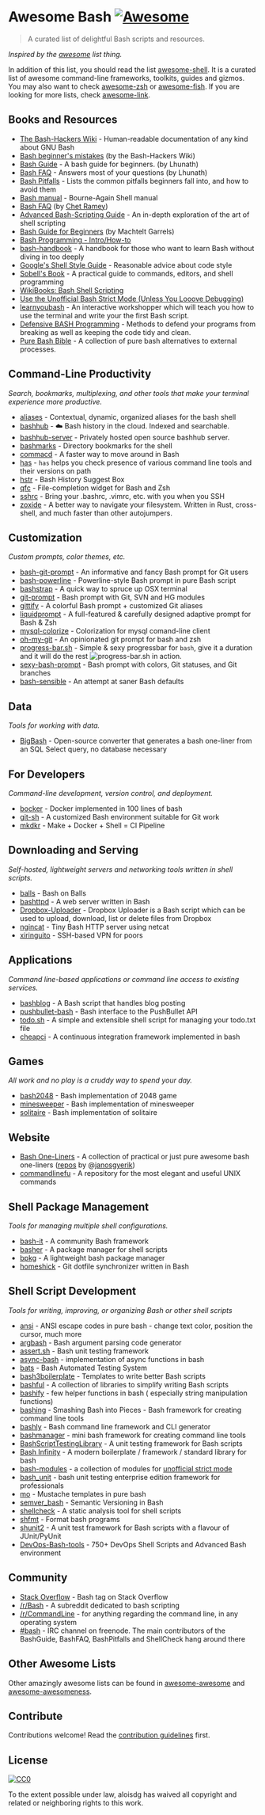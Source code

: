 # Awesome Bash [![Awesome](https://cdn.rawgit.com/sindresorhus/awesome/d7305f38d29fed78fa85652e3a63e154dd8e8829/media/badge.svg)](https://github.com/sindresorhus/awesome)

> A curated list of delightful Bash scripts and resources.

*Inspired by the [awesome](https://github.com/sindresorhus/awesome) list thing.*

In addition of this list, you should read the list [awesome-shell](https://github.com/alebcay/awesome-shell). It is a curated list of awesome command-line frameworks, toolkits, guides and gizmos. You may also want to check [awesome-zsh](https://github.com/unixorn/awesome-zsh-plugins) or [awesome-fish](https://github.com/bucaran/awesome-fish). If you are looking for more lists, check [awesome-link](https://github.com/sindresorhus/awesome).

## Books and Resources

- [The Bash-Hackers Wiki](http://wiki.bash-hackers.org/doku.php) - Human-readable documentation of any kind about GNU Bash
- [Bash beginner's mistakes](http://wiki.bash-hackers.org/scripting/newbie_traps) (by the Bash-Hackers Wiki)
- [Bash Guide](http://mywiki.wooledge.org/BashGuide) - A bash guide for beginners. (by Lhunath)
- [Bash FAQ](http://mywiki.wooledge.org/BashFAQ) - Answers most of your questions (by Lhunath)
- [Bash Pitfalls](http://mywiki.wooledge.org/BashPitfalls) - Lists the common pitfalls beginners fall into, and how to avoid them
- [Bash manual](http://www.gnu.org/software/bash/manual/) - Bourne-Again Shell manual
- [Bash FAQ](http://tiswww.case.edu/php/chet/bash/FAQ) (by [Chet Ramey](http://tiswww.case.edu/php/chet/))
- [Advanced Bash-Scripting Guide](http://tldp.org/LDP/abs/html/) - An in-depth exploration of the art of shell scripting
- [Bash Guide for Beginners](http://www.tldp.org/LDP/Bash-Beginners-Guide/html/) (by Machtelt Garrels)
- [Bash Programming - Intro/How-to](http://tldp.org/HOWTO/Bash-Prog-Intro-HOWTO.html#toc)
- [bash-handbook](https://github.com/denysdovhan/bash-handbook) - A handbook for those who want to learn Bash without diving in too deeply
- [Google's Shell Style Guide](https://google.github.io/styleguide/shell.xml)  - Reasonable advice about code style
- [Sobell's Book](http://www.sobell.com/CR3/index.html) - A practical guide to commands, editors, and shell programming
- [WikiBooks: Bash Shell Scripting](https://en.wikibooks.org/wiki/Bash_Shell_Scripting)
- [Use the Unofficial Bash Strict Mode (Unless You Looove Debugging)](http://redsymbol.net/articles/unofficial-bash-strict-mode/)
- [learnyoubash](https://github.com/denysdovhan/learnyoubash) - An interactive workshopper which will teach you how to use the terminal and write your the first Bash script.
- [Defensive BASH Programming](https://web.archive.org/web/20180917174959/http://www.kfirlavi.com/blog/2012/11/14/defensive-bash-programming) - Methods to defend your programs from breaking as well as keeping the code tidy and clean.
- [Pure Bash Bible](https://github.com/dylanaraps/pure-bash-bible) - A collection of pure bash alternatives to external processes.

## Command-Line Productivity

*Search, bookmarks, multiplexing, and other tools that make your terminal experience more productive.*

- [aliases](https://github.com/sebglazebrook/aliases) - Contextual, dynamic, organized aliases for the bash shell
- [bashhub](https://github.com/rcaloras/bashhub-client) - :cloud: Bash history in the cloud. Indexed and searchable.
- [bashhub-server](https://github.com/nicksherron/bashhub-server) - Privately hosted open source bashhub server.
- [bashmarks](https://github.com/huyng/bashmarks) - Directory bookmarks for the shell
- [commacd](https://github.com/shyiko/commacd) - A faster way to move around in Bash
- [has](https://github.com/kdabir/has) - `has` helps you check presence of various command line tools and their versions on path
- [hstr](https://github.com/dvorka/hstr) - Bash History Suggest Box
- [qfc](https://github.com/pindexis/qfc) - File-completion widget for Bash and Zsh
- [sshrc](https://github.com/cdown/sshrc) - Bring your .bashrc, .vimrc, etc. with you when you SSH
- [zoxide](https://github.com/ajeetdsouza/zoxide) - A better way to navigate your filesystem. Written in Rust, cross-shell, and much faster than other autojumpers.

## Customization

*Custom prompts, color themes, etc.*

- [bash-git-prompt](https://github.com/magicmonty/bash-git-prompt) - An informative and fancy Bash prompt for Git users
- [bash-powerline](https://github.com/riobard/bash-powerline) - Powerline-style Bash prompt in pure Bash script
- [bashstrap](https://github.com/barryclark/bashstrap) - A quick way to spruce up OSX terminal
- [git-prompt](https://github.com/lvv/git-prompt) - Bash prompt with Git, SVN and HG modules
- [gittify](https://github.com/momeni/gittify) - A colorful Bash prompt + customized Git aliases
- [liquidprompt](https://github.com/nojhan/liquidprompt) - A full-featured & carefully designed adaptive prompt for Bash & Zsh
- [mysql-colorize](https://github.com/horosgrisa/mysql-colorize.bash) -  Colorization for mysql comand-line client
- [oh-my-git](https://github.com/arialdomartini/oh-my-git) - An opinionated git prompt for bash and zsh
- [progress-bar.sh](https://github.com/edouard-lopez/progress-bar.sh) - Simple & sexy progressbar for `bash`, give it a duration and it will do the rest ![progress-bar.sh in action](http://pix.toile-libre.org/upload/original/1476311497.gif).
- [sexy-bash-prompt](https://github.com/twolfson/sexy-bash-prompt) - Bash prompt with colors, Git statuses, and Git branches
- [bash-sensible](https://github.com/mrzool/bash-sensible) - An attempt at saner Bash defaults

## Data

*Tools for working with data.*

- [BigBash](https://github.com/zalando/bigbash) - Open-source converter that generates a bash one-liner from an SQL Select query, no database necessary

## For Developers

*Command-line development, version control, and deployment.*

- [bocker](https://github.com/p8952/bocker) - Docker implemented in 100 lines of bash
- [git-sh](https://github.com/rtomayko/git-sh) - A customized Bash environment suitable for Git work
- [mkdkr](https://github.com/rosineygp/mkdkr) - Make + Docker + Shell = CI Pipeline

## Downloading and Serving

*Self-hosted, lightweight servers and networking tools written in shell scripts.*

- [balls](https://github.com/jneen/balls) - Bash on Balls
- [bashttpd](https://github.com/avleen/bashttpd) - A web server written in Bash
- [Dropbox-Uploader](https://github.com/andreafabrizi/Dropbox-Uploader) - Dropbox Uploader is a Bash script which can be used to upload, download, list or delete files from Dropbox
- [ngincat](https://github.com/jaburns/ngincat) - Tiny Bash HTTP server using netcat
- [xiringuito](https://github.com/ivanilves/xiringuito) - SSH-based VPN for poors

## Applications

*Command line-based applications or command line access to existing services.*

- [bashblog](https://github.com/cfenollosa/bashblog) - A Bash script that handles blog posting
- [pushbullet-bash](https://github.com/Red5d/pushbullet-bash) - Bash interface to the PushBullet API
- [todo.sh](https://github.com/todotxt/todo.txt-cli) - A simple and extensible shell script for managing your todo.txt file
- [cheapci](https://github.com/ianmiell/cheapci) - A continuous integration framework implemented in bash

## Games

*All work and no play is a cruddy way to spend your day.*

- [bash2048](https://github.com/mydzor/bash2048) - Bash implementation of 2048 game
- [minesweeper](https://github.com/feherke/Bash-script/tree/master/minesweeper) - Bash implementation of minesweeper
- [solitaire](https://opensource-usability.blogspot.com/2016/10/solitaire-in-bash-script.html) - Bash implementation of solitaire

## Website

- [Bash One-Liners](http://www.bashoneliners.com/) -  A collection of practical or just pure awesome bash one-liners ([repos](https://github.com/janosgyerik/bashoneliners) by @[janosgyerik](https://github.com/janosgyerik))
- [commandlinefu](http://www.commandlinefu.com/) -  A repository for the most elegant and useful UNIX commands

## Shell Package Management

*Tools for managing multiple shell configurations.*

- [bash-it](https://github.com/Bash-it/bash-it) - A community Bash framework
- [basher](https://github.com/basherpm/basher) - A package manager for shell scripts
- [bpkg](https://github.com/bpkg/bpkg) - A lightweight bash package manager
- [homeshick](https://github.com/andsens/homeshick) - Git dotfile synchronizer written in Bash

## Shell Script Development

*Tools for writing, improving, or organizing Bash or other shell scripts*

-   [ansi](https://github.com/fidian/ansi) - ANSI escape codes in pure bash - change text color, position the cursor, much more
-   [argbash](https://github.com/matejak/argbash) - Bash argument parsing code generator
-   [assert.sh](https://github.com/lehmannro/assert.sh) - Bash unit testing framework
-   [async-bash](https://github.com/zombieleet/async-bash) - implementation of async functions in bash
-   [bats](https://github.com/sstephenson/bats) - Bash Automated Testing System
-   [bash3boilerplate](https://github.com/kvz/bash3boilerplate) - Templates to write better Bash scripts
-   [bashful](https://github.com/jmcantrell/bashful) - A collection of libraries to simplify writing Bash scripts
-   [bashify](https://github.com/zombieleet/bashify) - few helper functions in bash ( especially string manipulation functions)
-   [bashing](https://github.com/xsc/bashing) - Smashing Bash into Pieces - Bash framework for creating command line tools
-   [bashly](https://github.com/DannyBen/bashly) - Bash command line framework and CLI generator
-   [bashmanager](https://github.com/lingtalfi/bashmanager) - mini bash framework for creating command line tools
-   [BashScriptTestingLibrary](https://github.com/rafritts/BashScriptTestingLibrary) - A unit testing framework for Bash scripts
-   [Bash Infinity](https://github.com/niieani/bash-oo-framework) - A modern boilerplate / framework / standard library for bash
-   [bash-modules](https://github.com/vlisivka/bash-modules) - a collection of modules for [unofficial strict mode](http://redsymbol.net/articles/unofficial-bash-strict-mode/)
-   [bash_unit](https://github.com/pgrange/bash_unit) -  bash unit testing enterprise edition framework for professionals 
-   [mo](https://github.com/tests-always-included/mo) - Mustache templates in pure bash
-   [semver_bash](https://github.com/cloudflare/semver_bash) - Semantic Versioning in Bash
-   [shellcheck](https://github.com/koalaman/shellcheck) - A static analysis tool for shell scripts
-   [shfmt](https://github.com/mvdan/sh) - Format bash programs
-   [shunit2](https://github.com/kward/shunit2) - A unit test framework for Bash scripts with a flavour of JUnit/PyUnit
-   [DevOps-Bash-tools](https://github.com/HariSekhon/DevOps-Bash-tools) - 750+ DevOps Shell Scripts and Advanced Bash environment

## Community

- [Stack Overflow](http://stackoverflow.com/questions/tagged/bash) - Bash tag on Stack Overflow
- [/r/Bash](https://www.reddit.com/r/bash) - A subreddit dedicated to bash scripting
- [/r/CommandLine](https://www.reddit.com/r/commandline) - for anything regarding the command line, in any operating system
- [#bash](https://webchat.freenode.net/?channels=bash) - IRC channel on freenode. The main contributors of the BashGuide, BashFAQ, BashPitfalls and ShellCheck hang around there

## Other Awesome Lists

Other amazingly awesome lists can be found in [awesome-awesome](https://github.com/emijrp/awesome-awesome) and [awesome-awesomeness](https://github.com/bayandin/awesome-awesomeness).

## Contribute

Contributions welcome! Read the [contribution guidelines](contributing.md) first.

## License

[![CC0](http://i.creativecommons.org/p/zero/1.0/88x31.png)](http://creativecommons.org/publicdomain/zero/1.0/)

To the extent possible under law, aloisdg has waived all copyright and related or neighboring rights to this work.
